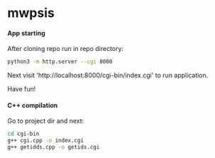 # mwpsis #

#### App starting ####
After cloning repo run in repo directory:
```bash
python3 -m http.server --cgi 8000
```
Next visit 'http://localhost:8000/cgi-bin/index.cgi' to run application.

Have fun!

#### C++ compilation ####
Go to project dir and next:
```bash
cd cgi-bin
g++ cgi.cpp -o index.cgi
g++ getidds.cpp -o getids.cgi
```
